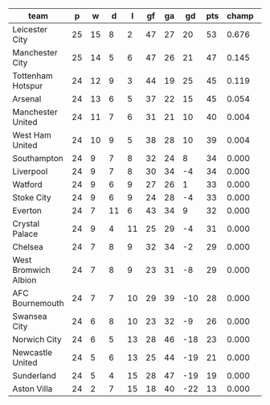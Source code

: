 |         team         | p  | w  | d  | l  | gf | ga | gd  | pts | champ |  rlg  |
|----------------------|----|----|----|----|----|----|-----|-----|-------|-------|
| Leicester City       | 25 | 15 |  8 |  2 | 47 | 27 |  20 |  53 | 0.676 | 0.000|
| Manchester City      | 25 | 14 |  5 |  6 | 47 | 26 |  21 |  47 | 0.145 | 0.000|
| Tottenham Hotspur    | 24 | 12 |  9 |  3 | 44 | 19 |  25 |  45 | 0.119 | 0.000|
| Arsenal              | 24 | 13 |  6 |  5 | 37 | 22 |  15 |  45 | 0.054 | 0.000|
| Manchester United    | 24 | 11 |  7 |  6 | 31 | 21 |  10 |  40 | 0.004 | 0.000|
| West Ham United      | 24 | 10 |  9 |  5 | 38 | 28 |  10 |  39 | 0.004 | 0.000|
| Southampton          | 24 |  9 |  7 |  8 | 32 | 24 |   8 |  34 | 0.000 | 0.002|
| Liverpool            | 24 |  9 |  7 |  8 | 30 | 34 |  -4 |  34 | 0.000 | 0.005|
| Watford              | 24 |  9 |  6 |  9 | 27 | 26 |   1 |  33 | 0.000 | 0.007|
| Stoke City           | 24 |  9 |  6 |  9 | 24 | 28 |  -4 |  33 | 0.000 | 0.009|
| Everton              | 24 |  7 | 11 |  6 | 43 | 34 |   9 |  32 | 0.000 | 0.003|
| Crystal Palace       | 24 |  9 |  4 | 11 | 25 | 29 |  -4 |  31 | 0.000 | 0.018|
| Chelsea              | 24 |  7 |  8 |  9 | 32 | 34 |  -2 |  29 | 0.000 | 0.021|
| West Bromwich Albion | 24 |  7 |  8 |  9 | 23 | 31 |  -8 |  29 | 0.000 | 0.115|
| AFC Bournemouth      | 24 |  7 |  7 | 10 | 29 | 39 | -10 |  28 | 0.000 | 0.037|
| Swansea City         | 24 |  6 |  8 | 10 | 23 | 32 |  -9 |  26 | 0.000 | 0.189|
| Norwich City         | 24 |  6 |  5 | 13 | 28 | 46 | -18 |  23 | 0.000 | 0.341|
| Newcastle United     | 24 |  5 |  6 | 13 | 25 | 44 | -19 |  21 | 0.000 | 0.671|
| Sunderland           | 24 |  5 |  4 | 15 | 28 | 47 | -19 |  19 | 0.000 | 0.607|
| Aston Villa          | 24 |  2 |  7 | 15 | 18 | 40 | -22 |  13 | 0.000 | 0.974|
